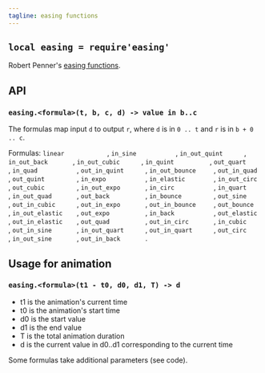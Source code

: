 ```yaml
---
tagline: easing functions
---
```


## `local easing = require'easing'`

Robert Penner's [easing functions].

## API

### `easing.<formula>(t, b, c, d) -> value in b..c`

The formulas map input `d` to output `r`, where `d` is in `0 .. t` and `r`
is in `b + 0 .. c`.

Formulas:
`linear            `,
`in_sine           `,
`in_out_quint      `,
`in_out_back       `,
`in_out_cubic      `,
`in_quint          `,
`out_quart         `,
`in_quad           `,
`out_in_quint      `,
`in_out_bounce     `,
`out_in_quad       `,
`out_quint         `,
`in_expo           `,
`in_elastic        `,
`in_out_circ       `,
`out_cubic         `,
`in_out_expo       `,
`in_circ           `,
`in_quart          `,
`in_out_quad       `,
`out_back          `,
`in_bounce         `,
`out_sine          `,
`out_in_cubic      `,
`out_in_expo       `,
`out_in_bounce     `,
`out_bounce        `,
`in_out_elastic    `,
`out_expo          `,
`in_back           `,
`out_elastic       `,
`out_in_elastic    `,
`out_quad          `,
`out_in_circ       `,
`in_cubic          `,
`out_in_sine       `,
`in_out_quart      `,
`out_in_quart      `,
`out_circ          `,
`in_out_sine       `,
`out_in_back       `.

## Usage for animation

### `easing.<formula>(t1 - t0, d0, d1, T) -> d`

  * t1 is the animation's current time
  * t0 is the animation's start time
  * d0 is the start value
  * d1 is the end value
  * T is the total animation duration
  * d is the current value in d0..d1 corresponding to the current time

Some formulas take additional parameters (see code).

[easing functions]: http://www.robertpenner.com/easing/
